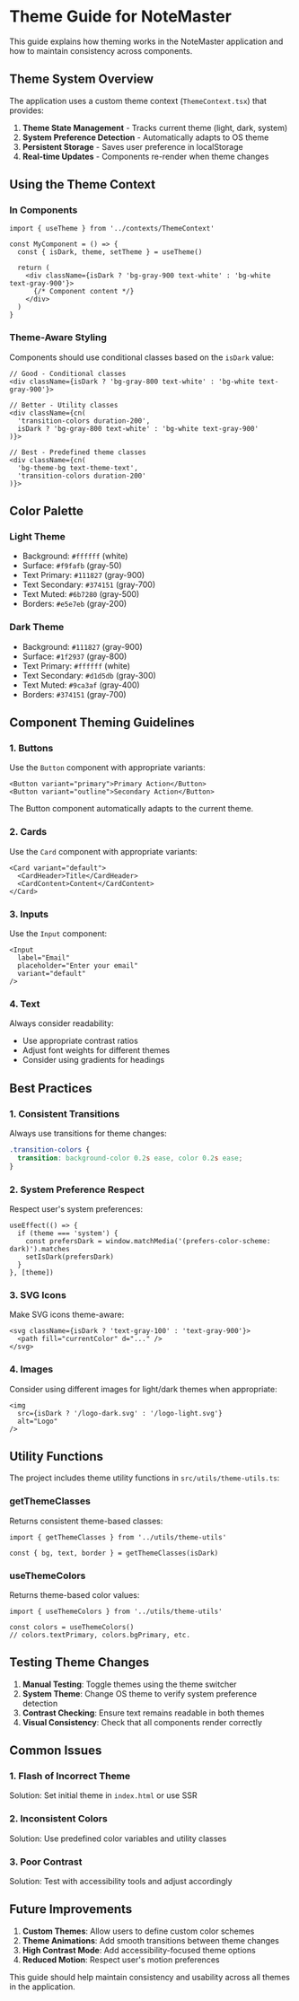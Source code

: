 # Theme Guide for NoteMaster

This guide explains how theming works in the NoteMaster application and how to maintain consistency across components.

## Theme System Overview

The application uses a custom theme context (`ThemeContext.tsx`) that provides:

1. **Theme State Management** - Tracks current theme (light, dark, system)
2. **System Preference Detection** - Automatically adapts to OS theme
3. **Persistent Storage** - Saves user preference in localStorage
4. **Real-time Updates** - Components re-render when theme changes

## Using the Theme Context

### In Components

```tsx
import { useTheme } from '../contexts/ThemeContext'

const MyComponent = () => {
  const { isDark, theme, setTheme } = useTheme()
  
  return (
    <div className={isDark ? 'bg-gray-900 text-white' : 'bg-white text-gray-900'}>
      {/* Component content */}
    </div>
  )
}
```

### Theme-Aware Styling

Components should use conditional classes based on the `isDark` value:

```tsx
// Good - Conditional classes
<div className={isDark ? 'bg-gray-800 text-white' : 'bg-white text-gray-900'}>

// Better - Utility classes
<div className={cn(
  'transition-colors duration-200',
  isDark ? 'bg-gray-800 text-white' : 'bg-white text-gray-900'
)}>

// Best - Predefined theme classes
<div className={cn(
  'bg-theme-bg text-theme-text',
  'transition-colors duration-200'
)}>
```

## Color Palette

### Light Theme
- Background: `#ffffff` (white)
- Surface: `#f9fafb` (gray-50)
- Text Primary: `#111827` (gray-900)
- Text Secondary: `#374151` (gray-700)
- Text Muted: `#6b7280` (gray-500)
- Borders: `#e5e7eb` (gray-200)

### Dark Theme
- Background: `#111827` (gray-900)
- Surface: `#1f2937` (gray-800)
- Text Primary: `#ffffff` (white)
- Text Secondary: `#d1d5db` (gray-300)
- Text Muted: `#9ca3af` (gray-400)
- Borders: `#374151` (gray-700)

## Component Theming Guidelines

### 1. Buttons
Use the `Button` component with appropriate variants:
```tsx
<Button variant="primary">Primary Action</Button>
<Button variant="outline">Secondary Action</Button>
```

The Button component automatically adapts to the current theme.

### 2. Cards
Use the `Card` component with appropriate variants:
```tsx
<Card variant="default">
  <CardHeader>Title</CardHeader>
  <CardContent>Content</CardContent>
</Card>
```

### 3. Inputs
Use the `Input` component:
```tsx
<Input 
  label="Email"
  placeholder="Enter your email"
  variant="default"
/>
```

### 4. Text
Always consider readability:
- Use appropriate contrast ratios
- Adjust font weights for different themes
- Consider using gradients for headings

## Best Practices

### 1. Consistent Transitions
Always use transitions for theme changes:
```css
.transition-colors {
  transition: background-color 0.2s ease, color 0.2s ease;
}
```

### 2. System Preference Respect
Respect user's system preferences:
```tsx
useEffect(() => {
  if (theme === 'system') {
    const prefersDark = window.matchMedia('(prefers-color-scheme: dark)').matches
    setIsDark(prefersDark)
  }
}, [theme])
```

### 3. SVG Icons
Make SVG icons theme-aware:
```tsx
<svg className={isDark ? 'text-gray-100' : 'text-gray-900'}>
  <path fill="currentColor" d="..." />
</svg>
```

### 4. Images
Consider using different images for light/dark themes when appropriate:
```tsx
<img 
  src={isDark ? '/logo-dark.svg' : '/logo-light.svg'} 
  alt="Logo"
/>
```

## Utility Functions

The project includes theme utility functions in `src/utils/theme-utils.ts`:

### getThemeClasses
Returns consistent theme-based classes:
```tsx
import { getThemeClasses } from '../utils/theme-utils'

const { bg, text, border } = getThemeClasses(isDark)
```

### useThemeColors
Returns theme-based color values:
```tsx
import { useThemeColors } from '../utils/theme-utils'

const colors = useThemeColors()
// colors.textPrimary, colors.bgPrimary, etc.
```

## Testing Theme Changes

1. **Manual Testing**: Toggle themes using the theme switcher
2. **System Theme**: Change OS theme to verify system preference detection
3. **Contrast Checking**: Ensure text remains readable in both themes
4. **Visual Consistency**: Check that all components render correctly

## Common Issues

### 1. Flash of Incorrect Theme
Solution: Set initial theme in `index.html` or use SSR

### 2. Inconsistent Colors
Solution: Use predefined color variables and utility classes

### 3. Poor Contrast
Solution: Test with accessibility tools and adjust accordingly

## Future Improvements

1. **Custom Themes**: Allow users to define custom color schemes
2. **Theme Animations**: Add smooth transitions between theme changes
3. **High Contrast Mode**: Add accessibility-focused theme options
4. **Reduced Motion**: Respect user's motion preferences

This guide should help maintain consistency and usability across all themes in the application.